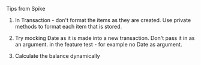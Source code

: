 Tips from Spike

1) In Transaction - don't format the items as they are    created. Use private methods to format each item that is stored.

2) Try mocking Date as it is made into a new transaction. Don't pass it in as an argument.
in the feature test - for example no Date as argument.

3)  Calculate the balance dynamically
